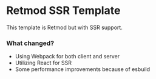 # Retmod SSR Template

This template is Retmod but with SSR support.

### What changed?

- Using Webpack for both client and server
- Utilizing React for SSR
- Some performance improvements because of esbuild
